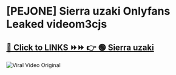 
 # [PEJONE] Sierra uzaki Onlyfans Leaked videom3cjs

## <h2><a href="https://clipsfans.com/Sierra_uzaki&ref=git">🔗 Click to LINKS ⏩⏩ 👉 🟢 Sierra uzaki </a></h2>

<a href="https://clipsfans.com/Sierra_uzaki&ref=git" rel="nofollow" data-target="animated-image.originalLink"><img src="https://i.ibb.co.com/xMMVF88/686577567.gif" alt="Viral Video Original" style="max-width: 100%; display: inline-block;" data-target="animated-image.originalImage"></a>

